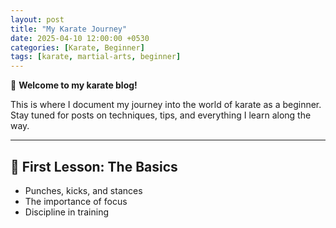 ```yaml
---
layout: post
title: "My Karate Journey"
date: 2025-04-10 12:00:00 +0530
categories: [Karate, Beginner]
tags: [karate, martial-arts, beginner]
---
```


🥋 **Welcome to my karate blog!**

This is where I document my journey into the world of karate as a beginner. Stay tuned for posts on techniques, tips, and everything I learn along the way.

---

## 👊 First Lesson: The Basics

- Punches, kicks, and stances
- The importance of focus
- Discipline in training
